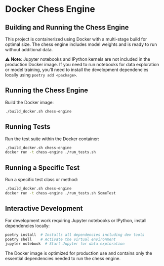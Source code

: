 # Docker Chess Engine

## Building and Running the Chess Engine

This project is containerized using Docker with a multi-stage build for optimal size. The chess engine includes model weights and is ready to run without additional data.

⚠️ **Note**: Jupyter notebooks and IPython kernels are not included in the production Docker image. If you need to run notebooks for data exploration or model training, you'll need to install the development dependencies locally using `poetry add <package>`.

## Running the Chess Engine

Build the Docker image:

```sh
./build_docker.sh chess-engine
```

## Running Tests

Run the test suite within the Docker container:

```sh
./build_docker.sh chess-engine
docker run -t chess-engine ./run_tests.sh
```

## Running a Specific Test

Run a specific test class or method:

```sh
./build_docker.sh chess-engine
docker run -t chess-engine ./run_tests.sh SomeTest
```

## Interactive Development

For development work requiring Jupyter notebooks or IPython, install dependencies locally:

```sh
poetry install  # Installs all dependencies including dev tools
poetry shell    # Activate the virtual environment
jupyter notebook  # Start Jupyter for data exploration
```

The Docker image is optimized for production use and contains only the essential dependencies needed to run the chess engine.